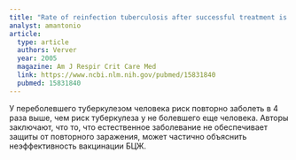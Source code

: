 ```yaml
---
title: "Rate of reinfection tuberculosis after successful treatment is higher than rate of new tuberculosis"
analyst: amantonio
article:
  type: article
  authors: Verver
  year: 2005
  magazine: Am J Respir Crit Care Med
  link: https://www.ncbi.nlm.nih.gov/pubmed/15831840
  pubmed: 15831840
---
```


У переболевшего туберкулезом человека риск повторно заболеть в 4 раза выше, чем риск туберкулеза у не болевшего еще человека.
Авторы заключают, что то, что естественное заболевание не обеспечивает защиты от повторного заражения, может частично объяснить неэффективность вакцинации БЦЖ.
